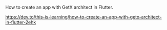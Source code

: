 How to create an app with GetX architect in Flutter.

https://dev.to/this-is-learning/how-to-create-an-app-with-getx-architect-in-flutter-2ehk